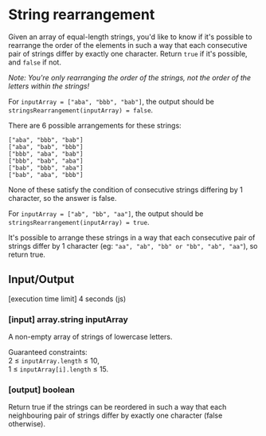 # String rearrangement

Given an array of equal-length strings, you'd like to know if it's
possible to rearrange the order of the elements in such a way that
each consecutive pair of strings differ by exactly one character.
Return `true` if it's possible, and `false` if not.

_Note: You're only rearranging the order of the strings, not the order
of the letters within the strings!_

For `inputArray = ["aba", "bbb", "bab"]`, the output should be
`stringsRearrangement(inputArray) = false`.

There are 6 possible arrangements for these strings:

```text
["aba", "bbb", "bab"]
["aba", "bab", "bbb"]
["bbb", "aba", "bab"]
["bbb", "bab", "aba"]
["bab", "bbb", "aba"]
["bab", "aba", "bbb"]
```

None of these satisfy the condition of consecutive strings differing by
1 character, so the answer is false.

For `inputArray = ["ab", "bb", "aa"]`, the output should be
`stringsRearrangement(inputArray) = true`.

It's possible to arrange these strings in a way that each consecutive
pair of strings differ by 1 character
(eg: `"aa", "ab", "bb" or "bb", "ab", "aa"`),
so return true.

## Input/Output

[execution time limit] 4 seconds (js)

### [input] array.string inputArray

A non-empty array of strings of lowercase letters.

Guaranteed constraints:  
2 ≤ `inputArray.length` ≤ 10,  
1 ≤ `inputArray[i].length` ≤ 15.

### [output] boolean

Return true if the strings can be reordered in such a way that each
neighbouring pair of strings differ by exactly one
character (false otherwise).
